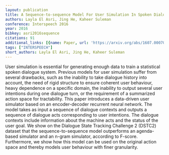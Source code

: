 ```yaml
---
layout: publication
title: A Sequence-to-sequence Model For User Simulation In Spoken Dialogue Systems
authors: Layla El Asri, Jing He, Kaheer Suleman
conference: Interspeech 2016
year: 2016
bibkey: asri2016sequence
citations: 91
additional_links: [{name: Paper, url: 'https://arxiv.org/abs/1607.00070'}]
tags: ["INTERSPEECH"]
short_authors: Layla El Asri, Jing He, Kaheer Suleman
---
```

User simulation is essential for generating enough data to train a
statistical spoken dialogue system. Previous models for user simulation suffer
from several drawbacks, such as the inability to take dialogue history into
account, the need of rigid structure to ensure coherent user behaviour, heavy
dependence on a specific domain, the inability to output several user
intentions during one dialogue turn, or the requirement of a summarized action
space for tractability. This paper introduces a data-driven user simulator
based on an encoder-decoder recurrent neural network. The model takes as input
a sequence of dialogue contexts and outputs a sequence of dialogue acts
corresponding to user intentions. The dialogue contexts include information
about the machine acts and the status of the user goal. We show on the Dialogue
State Tracking Challenge 2 (DSTC2) dataset that the sequence-to-sequence model
outperforms an agenda-based simulator and an n-gram simulator, according to
F-score. Furthermore, we show how this model can be used on the original action
space and thereby models user behaviour with finer granularity.
